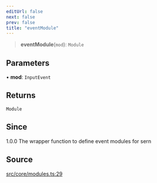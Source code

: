 ```yaml
---
editUrl: false
next: false
prev: false
title: "eventModule"
---
```


> **eventModule**(`mod`): `Module`

## Parameters

• **mod**: `InputEvent`

## Returns

`Module`

## Since

1.0.0
The wrapper function to define event modules for sern

## Source

[src/core/modules.ts:29](https://github.com/sern-handler/handler/blob/fb418c06758b6f3318bf4b5f58a58540139be8d4/src/core/modules.ts#L29)
